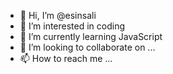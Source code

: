 - 👋 Hi, I’m @esinsali
- 👀 I’m interested in coding
- 🌱 I’m currently learning JavaScript
- 💞️ I’m looking to collaborate on ...
- 📫 How to reach me ...

<!---
esinsali/esinsali is a ✨ special ✨ repository because its `README.md` (this file) appears on your GitHub profile.
You can click the Preview link to take a look at your changes.
--->
